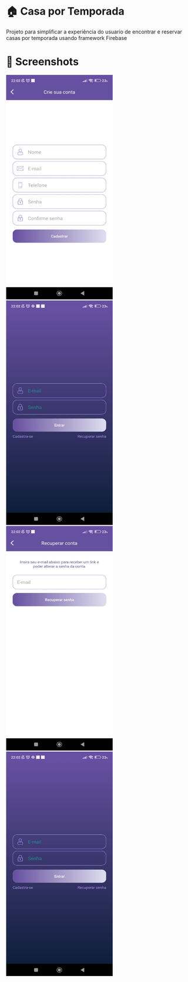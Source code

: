 <h1>🏠 Casa por Temporada </h1>
<p>Projeto para simplificar a experiência do usuario de encontrar e reservar casas por temporada usando framework Firebase </p>
<h1>📸 Screenshots</h1>
<div style="display: inline_block">
  <img width="290" height="610" src="Crie sua conta.jpg"/>
  <img width="290" height="610" src="login.jpg"/>
  <img width="290" height="610" src="recupera email.jpg"/>
  <img width="290" height="610" src="login.jpg"/>
  
  
</div>


